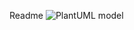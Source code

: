 Readme
![PlantUML model](https://www.planttext.com/api/plantuml/png/V5FBRiCW4Bpp5OXJ7ygXrvxIt7g8v5IHUgWgX36ghF0gOAbIvI_heP_KN-Ww90OSMcwUMMPcT_7Fr_VQ1-R2e2H2bl43UnDOcM0S_aGO3fVC-uX4O3gtGhDMYYu1YdtGfsPR0jwAh2PnjjUqUTwMWD3STCBHXpgygUZ455VN2Ubwlu0IvuEnUQqN8IQapgeweNnT2GeWVtx72TQb5lvaDbKzpYGV90iYslxdIM4cowndSQ3EUKSqfdLoezIWUyv2RtInrkrklwSJxRFTjiuSGAstjQH6Qy53cK1ti-jSFNip9HnBwj7tiQ509BGm6IyxQ4qeSiDt5lZuEFqzVddDiFSGw2ajT9qaqQH5xWY-MGrsXKcyJE8BNv8W49oH91lKHScnGN9g2QrX6l0l_G800F__0m00)
